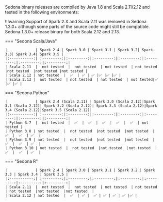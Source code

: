 Sedona binary releases are compiled by Java 1.8 and Scala 2.11/2.12 and tested in the following environments:

!!!warning
	Support of Spark 2.X and Scala 2.11 was removed in Sedona 1.3.0+ although some parts of the source code might still be compatible. Sedona 1.3.0+ release binary for both Scala 2.12 and 2.13.

=== "Sedona Scala/Java"

	|             | Spark 2.4 | Spark 3.0 | Spark 3.1 | Spark 3.2| Spark 3.3| Spark 3.4| Spark 3.5 |
	|:-----------:| :---------:|:---------:|:---------:|:---------:|:---------:|:---------:|:---------:|
	| Scala 2.11  |  not tested  |  not tested  | not tested  | not tested  |not tested  |not tested |not tested |
	| Scala 2.12 | not tested  |  ✅  | ✅ | ✅ |✅ |✅ |✅ |
	| Scala 2.13 |  not tested  | not tested  | not tested  | not tested|✅ |✅ |✅ |

=== "Sedona Python"

    |             | Spark 2.4 (Scala 2.11) | Spark 3.0 (Scala 2.12)|Spark 3.1 (Scala 2.12)| Spark 3.2 (Scala 2.12)| Spark 3.3 (Scala 2.12)|Spark 3.4 (Scala 2.12)|Spark 3.5 (Scala 2.12)|
    |:-----------:| :---------:|:---------:|:---------:|:---------:|:---------:|:---------:|:---------:|
    | Python 3.7  |  not tested  |  ✅  |  ✅  |  ✅  |  ✅  |  ✅  | not tested |
    | Python 3.8 | not tested  |  not tested  |not tested  |not tested  |  ✅  |  ✅  | ✅  |
    | Python 3.9 | not tested  |  not tested  |not tested  |not tested  |  ✅  |  ✅  | ✅  |
    | Python 3.10 | not tested  |  not tested  |not tested  |not tested  |  ✅  |  ✅  | ✅  |


=== "Sedona R"

	|             | Spark 2.4 | Spark 3.0 | Spark 3.1 | Spark 3.2 | Spark 3.3 | Spark 3.4 | Spark 3.5 |
	|:-----------:| :---------:|:---------:|:---------:|:---------:|:---------:|:---------:|:---------:|
	| Scala 2.11  |  not tested  |  not tested  | not tested  | not tested  | not tested  |not tested  |not tested  |
	| Scala 2.12 | not tested  |  ✅  | ✅ |  ✅ | ✅ | ✅ | ✅ |✅ |
